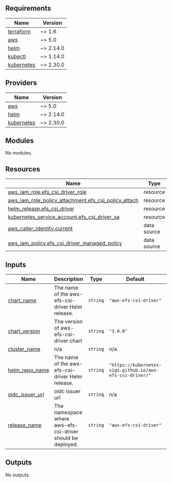 <!-- BEGIN_TF_DOCS -->
## Requirements

| Name | Version |
|------|---------|
| <a name="requirement_terraform"></a> [terraform](#requirement\_terraform) | ~> 1.6 |
| <a name="requirement_aws"></a> [aws](#requirement\_aws) | ~> 5.0 |
| <a name="requirement_helm"></a> [helm](#requirement\_helm) | ~> 2.14.0 |
| <a name="requirement_kubectl"></a> [kubectl](#requirement\_kubectl) | ~> 1.14.0 |
| <a name="requirement_kubernetes"></a> [kubernetes](#requirement\_kubernetes) | ~> 2.30.0 |

## Providers

| Name | Version |
|------|---------|
| <a name="provider_aws"></a> [aws](#provider\_aws) | ~> 5.0 |
| <a name="provider_helm"></a> [helm](#provider\_helm) | ~> 2.14.0 |
| <a name="provider_kubernetes"></a> [kubernetes](#provider\_kubernetes) | ~> 2.30.0 |

## Modules

No modules.

## Resources

| Name | Type |
|------|------|
| [aws_iam_role.efs_csi_driver_role](https://registry.terraform.io/providers/hashicorp/aws/latest/docs/resources/iam_role) | resource |
| [aws_iam_role_policy_attachment.efs_csi_policy_attach](https://registry.terraform.io/providers/hashicorp/aws/latest/docs/resources/iam_role_policy_attachment) | resource |
| [helm_release.efs_csi_driver](https://registry.terraform.io/providers/hashicorp/helm/latest/docs/resources/release) | resource |
| [kubernetes_service_account.efs_csi_driver_sa](https://registry.terraform.io/providers/hashicorp/kubernetes/latest/docs/resources/service_account) | resource |
| [aws_caller_identity.current](https://registry.terraform.io/providers/hashicorp/aws/latest/docs/data-sources/caller_identity) | data source |
| [aws_iam_policy.efs_csi_driver_managed_policy](https://registry.terraform.io/providers/hashicorp/aws/latest/docs/data-sources/iam_policy) | data source |

## Inputs

| Name | Description | Type | Default | Required |
|------|-------------|------|---------|:--------:|
| <a name="input_chart_name"></a> [chart\_name](#input\_chart\_name) | The name of the aws-efs-csi-driver Helm release. | `string` | `"aws-efs-csi-driver"` | no |
| <a name="input_chart_version"></a> [chart\_version](#input\_chart\_version) | The version of aws-efs-csi-driver chart | `string` | `"3.0.8"` | no |
| <a name="input_cluster_name"></a> [cluster\_name](#input\_cluster\_name) | n/a | `string` | n/a | yes |
| <a name="input_helm_repo_name"></a> [helm\_repo\_name](#input\_helm\_repo\_name) | The name of the aws-efs-csi-driver Helm release. | `string` | `"https://kubernetes-sigs.github.io/aws-efs-csi-driver/"` | no |
| <a name="input_oidc_issuer_url"></a> [oidc\_issuer\_url](#input\_oidc\_issuer\_url) | oidc issuer url | `string` | n/a | yes |
| <a name="input_release_name"></a> [release\_name](#input\_release\_name) | The namespace where aws-efs-csi-driver should be deployed. | `string` | `"aws-efs-csi-driver"` | no |

## Outputs

No outputs.
<!-- END_TF_DOCS -->